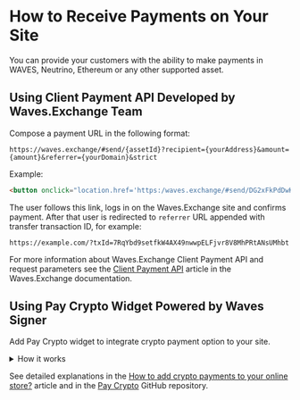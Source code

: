 # How to Receive Payments on Your Site

You can provide your customers with the ability to make payments in WAVES, Neutrino, Ethereum or any other supported asset.

## Using Client Payment API Developed by Waves.Exchange Team

Compose a payment URL in the following format:

```http
https://waves.exchange/#send/{assetId}?recipient={yourAddress}&amount={amount}&referrer={yourDomain}&strict
```

Example:

```html
<button onclick="location.href='https:/waves.exchange/#send/DG2xFkPdDwKUoBkzGAhQtLpSGzfXLiCYPEzeKH2Ad24p?recipient=3P8pGyzZL9AUuFs9YRYPDV3vm73T48ptZxs&amount=1.2&referrer=https%3A%2F%2Fexample.com&strict'">1.2 USDN</button>
```

The user follows this link, logs in on the Waves.Exchange site and confirms payment. After that user is redirected to `referrer` URL appended with transfer transaction ID, for example:

```http
https://example.com/?txId=7RqYbd9setfkW4AX49nwwpELFjvr8V8MhPRtANsUMhbt
```

For more information about Waves.Exchange Client Payment API and request parameters see the [Client Payment API](https://docs.waves.exchange/en/waves-exchange/waves-exchange-client-api/waves-exchange-client-payment-api) article in the Waves.Exchange documentation.

## Using Pay Crypto Widget Powered by Waves Signer

Add Pay Crypto widget to integrate crypto payment option to your site.

<details><summary>How it works</summary>
<img src="https://server.vlzhr.top/hosted/9446628-payment.gif" border="1">
</details>

See detailed explanations in the [How to add crypto payments to your online store?](https://medium.com/wavesprotocol/how-to-add-crypto-payments-to-your-online-store-b528b739cdfb) article and in the [Pay Crypto](https://github.com/vlzhr/pay-crypto-widget) GitHub repository.
